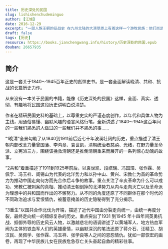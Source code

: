 ```yaml
---
title: 历史深处的民国
slug: lishishenchudeminguo
author: [江城]
date: 2016-12-29
excerpt: "一部人族王朝的征战史 在九州北陆的大漠草原上有着这样一个游牧民族：他们尚武，信仰盘鞑天神，崇拜英雄。"
draft: false
tags: [历史]
resource: https://books.jianchengwang.info/history/历史深处的民国.epub
douban: 26657935
---
```


## 简介

这是一套关于1840～1945百年正史的彪悍史书。是一套全面解读晚清、共和、抗战的长篇历史力作。

从来没有一本关于民国的书籍，能像《历史深处的民国》这样，全面、真实、透彻、有趣地将民国这段历史讲明白说清楚。

作者在精研民国史料的基础上，以尊重史实的严谨态度创作，以年代和具体人物为主线，用通俗易懂、幽默风趣的语言风格行笔，全新讲述了1840～1945这百年间的一些我们熟悉的人做过的一些我们并不熟悉的事……

“1晚清”全景勾勒了从1840到1911前后近七十年波澜壮阔的历史，重点描述了清王朝内部改革力量曾国藩、李鸿章、袁世凯，清朝统治者慈禧、光绪，在野力量革命派、立宪派三方，围绕该挽救清朝还是推倒清朝重来而展开的一系列惊心动魄的故事。

“2共和”着重描述了1911到1925年前后，以袁世凯、段祺瑞、冯国璋、张作霖、吴佩孚、冯玉祥、阎锡山为代表的北洋势力和以孙中山、黄兴、宋教仁为首的革命势力为推动中国走向何方而先合作后斗争的故事。重点关注了辛亥革命为什么可以成功、宋教仁被刺案的真相、推动清王朝倒掉的北洋势力从内斗走向灭亡以及革命派为理想中的共和国而作出的不懈努力。从不同的角度还原了不同群体在那个时代的不同政治追求与爱恨情仇，被蓄意掩盖的历史隐秘得到了充分揭示。

“3重生”以国共合作北伐为开端，描述了近代中国由分裂走向统一，由统一再度分裂，最终走向统一的错综复杂的历史。重点突出了1931 到1945 年十四年间英勇抗战、抵御外辱的历史风云人物，以激越悲壮的语调讲述了以黄埔军人、地方热血军阀为主体的铁血军人们的英雄豪情，以幽默深沉的笔法还原了蒋介石、汪精卫、胡汉民、吴佩孚、张作霖、冯玉祥、张学良等人之间的恩怨情仇。犹如一部恢宏的画卷，再现了中华民族儿女在民族危急存亡关头奋起自救的精彩往事。